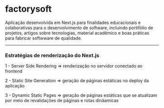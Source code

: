 # factorysoft
Aplicação desenvolvida em Next.js para finalidades educacionais e colaborativas para o desenvolvimento de software, incluindo portifólio de projetos, artigos sobre tecnologias, material acadêmico e boas práticas para fabricar softwware de qualidade.

***

### Estratégias de renderização do Next.js

1 - Server Side Rendering => renderização no servidor conectado ao frontend

2 - Static Site Generation => geração de páginas estáticas no deploy da aplicação

3 - Dynamic Static Pages => geração de páginas estáticas que se atualizam por meio de revalidações de páginas e rotas dinâamicas

